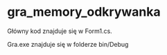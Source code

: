 # gra_memory_odkrywanka
Główny kod znajduje się w Form1.cs. 

Gra.exe znajduje się w folderze bin/Debug
